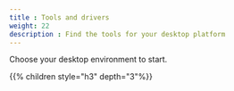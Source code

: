 ```yaml
---
title : Tools and drivers
weight: 22
description : Find the tools for your desktop platform
---
```


Choose your desktop environment to start.

{{% children style="h3" depth="3"%}}


